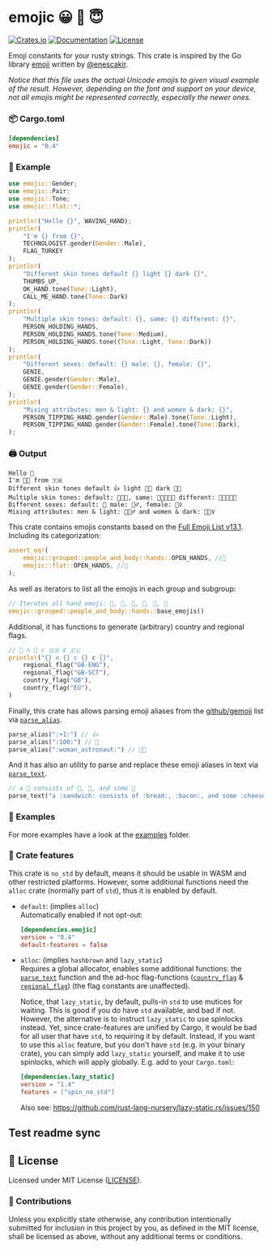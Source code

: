 # emojic 😀 🙂 😇

[![Crates.io](https://img.shields.io/crates/v/emojic.svg)](https://crates.io/crates/emojic)
[![Documentation](https://docs.rs/emojic/badge.svg)](https://docs.rs/emojic)
[![License](https://img.shields.io/github/license/orhanbalci/emojic.svg)](https://github.com/orhanbalci/emojic/blob/master/LICENSE)

<!-- cargo-rdme start -->


Emoji constants for your rusty strings. This crate is inspired by the Go library
[emoji](https://github.com/enescakir/emoji) written by
[@enescakir](https://github.com/enescakir).

_Notice that this file uses the actual Unicode emojis to given visual example of the result.
However, depending on the font and support on your device, not all emojis might be represented
correctly, especially the newer ones._


### 📦 Cargo.toml

```toml
[dependencies]
emojic = "0.4"
```

### 🔧 Example

```rust
use emojic::Gender;
use emojic::Pair;
use emojic::Tone;
use emojic::flat::*;

println!("Hello {}", WAVING_HAND);
println!(
    "I'm {} from {}",
    TECHNOLOGIST.gender(Gender::Male),
    FLAG_TURKEY
);
println!(
    "Different skin tones default {} light {} dark {}",
    THUMBS_UP,
    OK_HAND.tone(Tone::Light),
    CALL_ME_HAND.tone(Tone::Dark)
);
println!(
    "Multiple skin tones: default: {}, same: {} different: {}",
    PERSON_HOLDING_HANDS,
    PERSON_HOLDING_HANDS.tone(Tone::Medium),
    PERSON_HOLDING_HANDS.tone((Tone::Light, Tone::Dark))
);
println!(
    "Different sexes: default: {} male: {}, female: {}",
    GENIE,
    GENIE.gender(Gender::Male),
    GENIE.gender(Gender::Female),
);
println!(
    "Mixing attributes: men & light: {} and women & dark: {}",
    PERSON_TIPPING_HAND.gender(Gender::Male).tone(Tone::Light),
    PERSON_TIPPING_HAND.gender(Gender::Female).tone(Tone::Dark),
);
```


### 🖨️ Output

```text
Hello 👋
I'm 👨‍💻 from 🇹🇷
Different skin tones default 👍 light 👌🏻 dark 🤙🏿
Multiple skin tones: default: 🧑‍🤝‍🧑, same: 🧑🏽‍🤝‍🧑🏽 different: 🧑🏻‍🤝‍🧑🏿
Different sexes: default: 🧞 male: 🧞‍♂️, female: 🧞‍♀️
Mixing attributes: men & light: 💁🏻‍♂️ and women & dark: 💁🏿‍♀️
```

This crate contains emojis constants based on the
[Full Emoji List v13.1](https://unicode.org/Public/emoji/13.1/emoji-test.txt).
Including its categorization:

```rust
assert_eq!(
    emojic::grouped::people_and_body::hands::OPEN_HANDS, //🤲
    emojic::flat::OPEN_HANDS, //🤲
);
```

As well as iterators to list all the emojis in each group and subgroup:

```rust
// Iterates all hand emoji: 👏, 🙏, 🤝, 👐, 🤲, 🙌
emojic::grouped::people_and_body::hands::base_emojis()
```

Additional, it has functions to generate (arbitrary) country and regional flags.

```rust
// 🏴󠁧󠁢󠁥󠁮󠁧󠁿 ∩ 🏴󠁧󠁢󠁳󠁣󠁴󠁿 ⊂ 🇬🇧 ⊄ 🇪🇺
println!("{} ∩ {} ⊂ {} ⊄ {}",
    regional_flag("GB-ENG"),
    regional_flag("GB-SCT"),
    country_flag("GB"),
    country_flag("EU"),
)
```

Finally, this crate has allows parsing emoji aliases from the [github/gemoji](https://github.com/github/gemoji)
list via [`parse_alias`](https://docs.rs/emojic/latest/emojic/text/fn.parse_alias.html).

```rust
parse_alias(":+1:") // 👍
parse_alias(":100:") // 💯
parse_alias(":woman_astronaut:") // 👩‍🚀
```

And it has also an utility to parse and replace these emoji aliases in text via
[`parse_text`](https://docs.rs/emojic/latest/emojic/text/fn.parse_text.html).

```rust
// a 🥪 consists of 🍞, 🥓, and some 🧀
parse_text("a :sandwich: consists of :bread:, :bacon:, and some :cheese:")
```

### 🔭 Examples

For more examples have a look at the
[examples](https://github.com/orhanbalci/emojic/tree/master/examples) folder.


### 🧩 Crate features

This crate is `no_std` by default, means it should be usable in WASM and other restricted
platforms. However, some additional functions need the `alloc` crate (normally part of `std`),
thus it is enabled by default.

- `default`: (implies `alloc`) \
  Automatically enabled if not opt-out:
  ```toml
  [dependencies.emojic]
  version = "0.4"
  default-features = false
  ```
- `alloc`: (implies `hashbrown` and `lazy_static`) \
  Requires a global allocator,
  enables some additional functions: the [`parse_text`](https://docs.rs/emojic/latest/emojic/text/fn.parse_text.html) function and the
  ad-hoc flag-functions ([`country_flag`](https://docs.rs/emojic/latest/emojic/fn.country_flag.html) & [`regional_flag`](https://docs.rs/emojic/latest/emojic/fn.regional_flag.html))
  (the flag constants are unaffected).

  Notice, that `lazy_static`, by default, pulls-in `std` to use mutices for waiting.
  This is good if you do have `std` available, and bad if not. However, the alternative is
  to instruct `lazy_static` to use spinlocks instead. Yet, since crate-features are unified by
  Cargo, it would be bad for all user that have `std`, to requiring it by default.
  Instead, if you want to use this `alloc` feature, but you don't have `std`
  (e.g. in your binary crate), you can simply add `lazy_static` yourself, and make it to use
  spinlocks, which will apply globally. E.g. add to your `Cargo.toml`:
  ```toml
  [dependencies.lazy_static]
  version = "1.4"
  features = ["spin_no_std"]
  ```
  Also see: <https://github.com/rust-lang-nursery/lazy-static.rs/issues/150>

## Test readme sync

<!-- cargo-rdme end -->


## 📝 License

Licensed under MIT License ([LICENSE](LICENSE)).

### 🚧 Contributions

Unless you explicitly state otherwise, any contribution intentionally submitted for inclusion in this project by you, as defined in the MIT license, shall be licensed as above, without any additional terms or conditions.
